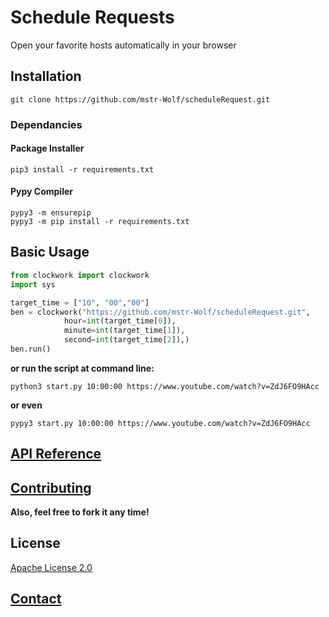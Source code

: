 # Schedule Requests
Open your favorite hosts automatically in your browser

## Installation
```shell script
git clone https://github.com/mstr-Wolf/scheduleRequest.git
```

### Dependancies
#### Package Installer
```shell script
pip3 install -r requirements.txt
```
#### Pypy Compiler
```shell script
pypy3 -m ensurepip
pypy3 -m pip install -r requirements.txt
```

## Basic Usage
```python
from clockwork import clockwork
import sys

target_time = ["10", "00","00"]
ben = clockwork("https://github.com/mstr-Wolf/scheduleRequest.git",
            hour=int(target_time[0]),
            minute=int(target_time[1]),
            second=int(target_time[2]),)
ben.run()
```
**or run the script at command line:**
```shell script
python3 start.py 10:00:00 https://www.youtube.com/watch?v=ZdJ6FO9HAcc
```
**or even**
```shell script
pypy3 start.py 10:00:00 https://www.youtube.com/watch?v=ZdJ6FO9HAcc
```

## [API Reference](https://github.com/mstr-Wolf/scheduleRequest/tree/master/docs)

## [Contributing](https://github.com/mstr-Wolf/scheduleRequest/issues)
**Also, feel free to fork it any time!**

## License
[Apache License 2.0](https://github.com/mstr-Wolf/scheduleRequest/blob/master/LICENSE)

## [Contact](https://github.com/mstr-Wolf/mstr-Wolf)